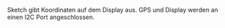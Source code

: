Sketch gibt Koordinaten auf dem Display aus. 
GPS und Display werden an einen I2C Port angeschlossen.
